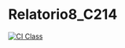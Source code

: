 # Relatorio8_C214

[![CI Class](https://github.com/raulmp20/Relatorio8_C214/actions/workflows/ci.yml/badge.svg)](https://github.com/raulmp20/Relatorio8_C214/actions/workflows/ci.yml)